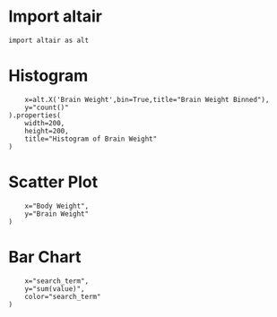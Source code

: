 # Import altair
``` import altair as alt ```


# Histogram

```alt.Chart(df).mark_bar().encode(
    x=alt.X('Brain Weight',bin=True,title="Brain Weight Binned"),
    y="count()"
).properties(
    width=200,
    height=200,
    title="Histogram of Brain Weight"
)
```

# Scatter Plot

```scatter = alt.Chart(df).mark_circle().encode(
    x="Body Weight",
    y="Brain Weight"
)
```

# Bar Chart

```trends_bar=alt.Chart(trends).mark_bar().encode(
    x="search_term",
    y="sum(value)",
    color="search_term"
)
```
